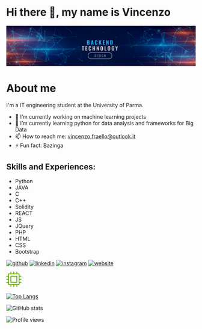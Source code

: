 # Hi there 👋, my name is Vincenzo
![I'm a IT engineering student at the University of Parma.](https://github.com/iamvincenzo/WebSite/blob/main/img/22585.jpg)

# About me
I'm a IT engineering student at the University of Parma.

- 🔭 I’m currently working on machine learning projects 
- 🌱 I’m currently learning python for data analysis and frameworks for Big Data 
- 📫 How to reach me: vincenzo.fraello@outlook.it 
- ⚡ Fun fact: Bazinga

## Skills and Experiences: 
- Python
- JAVA
- C
- C++
- Solidity
- REACT
- JS
- JQuery
- PHP
- HTML
- CSS
- Bootstrap


[<img src='https://cdn.jsdelivr.net/npm/simple-icons@3.0.1/icons/github.svg' alt='github' height='40'>](https://github.com/iamvincenzo)  [<img src='https://cdn.jsdelivr.net/npm/simple-icons@3.0.1/icons/linkedin.svg' alt='linkedin' height='40'>](https://www.linkedin.com/in/vincenzo-fraello/)  [<img src='https://cdn.jsdelivr.net/npm/simple-icons@3.0.1/icons/instagram.svg' alt='instagram' height='40'>](https://www.instagram.com/iamvincenzofraello/)  [<img src='https://cdn.jsdelivr.net/npm/simple-icons@3.0.1/icons/icloud.svg' alt='website' height='40'>](https://iamvincenzo.github.io/WebSite/)  

<a href='https://docs.github.com/en/developers'><img src='https://raw.githubusercontent.com/acervenky/animated-github-badges/master/assets/devbadge.gif' width='40' height='40'></a> 

[![Top Langs](https://github-readme-stats.vercel.app/api/top-langs/?username=iamvincenzo&theme=solarized-dark)](https://github.com/anuraghazra/github-readme-stats)

![GitHub stats](https://github-readme-stats.vercel.app/api?username=iamvincenzo&theme=solarized-dark&show_icons=true)  

![Profile views](https://gpvc.arturio.dev/iamvincenzo)  


<!--
**iamvincenzo/iamvincenzo** is a ✨ _special_ ✨ repository because its `README.md` (this file) appears on your GitHub profile.

Here are some ideas to get you started:

- 🔭 I’m currently working on ...
- 🌱 I’m currently learning ...
- 👯 I’m looking to collaborate on ...
- 🤔 I’m looking for help with ...
- 💬 Ask me about ...
- 📫 How to reach me: ...
- 😄 Pronouns: ...
- ⚡ Fun fact: ...
-->
